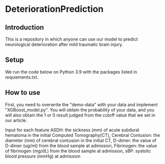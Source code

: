 # DeteriorationPrediction
## Introduction
This is a repository in which anyone can use our model to predict neurological deterioration after mild traumatic brain injury.

## Setup
We run the code below on Python 3.9 with the packages listed in requiements.txt.

## How to use
First, you need to overwrite the "demo-data" with your data and implement "XGBoost_model.py". You will obtain the probability of your data, and you will also obtain the 1 or 0 result judged from the cutoff value that we set in our article.


Input for each feature 
ASDH: the sickness (mm) of acute subdural hematoma in the initial Computed Tomography(CT), Cerebral Contusion: the diameter (mm) of cerebral contusion in the initial CT,
D-dimer: the value of D-dimer (ug/ml) from the blood sample at admission, Fibrinogen: the value of fibrinogen (mg/dL) from the blood sample at admission, sBP: systolic blood pressure (mmHg) at admission
